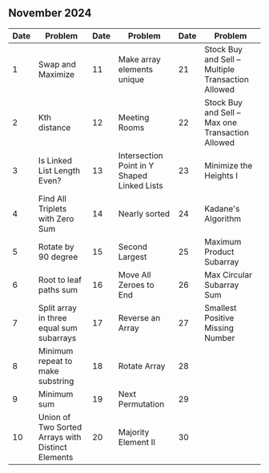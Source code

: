 ## November 2024

| Date | Problem                                           | Date | Problem                                     | Date | Problem                                           |
| ---- | ------------------------------------------------- | ---- | ------------------------------------------- | ---- | ------------------------------------------------- |
| 1    | Swap and Maximize                                 | 11   | Make array elements unique                  | 21   | Stock Buy and Sell – Multiple Transaction Allowed |
| 2    | Kth distance                                      | 12   | Meeting Rooms                               | 22   | Stock Buy and Sell – Max one Transaction Allowed  |
| 3    | Is Linked List Length Even?                       | 13   | Intersection Point in Y Shaped Linked Lists | 23   | Minimize the Heights I                            |
| 4    | Find All Triplets with Zero Sum                   | 14   | Nearly sorted                               | 24   | Kadane's Algorithm                                |
| 5    | Rotate by 90 degree                               | 15   | Second Largest                              | 25   | Maximum Product Subarray                          |
| 6    | Root to leaf paths sum                            | 16   | Move All Zeroes to End                      | 26   | Max Circular Subarray Sum                         |
| 7    | Split array in three equal sum subarrays          | 17   | Reverse an Array                            | 27   | Smallest Positive Missing Number                  |
| 8    | Minimum repeat to make substring                  | 18   | Rotate Array                                | 28   |                                                   |
| 9    | Minimum sum                                       | 19   | Next Permutation                            | 29   |                                                   |
| 10   | Union of Two Sorted Arrays with Distinct Elements | 20   | Majority Element II                         | 30   |                                                   |
